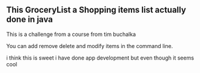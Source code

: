 This GroceryList a Shopping items list actually done in java
------------------------------------------------------------

This is a challenge from a course from tim buchalka

You can add remove delete and modify items in the command line.

i think this is sweet i have done app development but even though it seems cool
